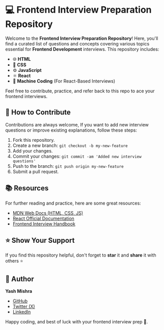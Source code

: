 # 💻 Frontend Interview Preparation Repository

Welcome to the **Frontend Interview Preparation Repository**! Here, you'll find a curated list of questions and concepts covering various topics essential for **Frontend Development** interviews. This repository includes:

- 🌐 **HTML**
- 🎨 **CSS**
- ⚙️ **JavaScript**
- ⚛️ **React**
- 🧩 **Machine Coding** (For React-Based Interviews)

Feel free to contribute, practice, and refer back to this repo to ace your frontend interviews.

## 📝 How to Contribute

Contributions are always welcome, If you want to add new interview questions or improve existing explanations, follow these steps:

1. Fork this repository.
2. Create a new branch: `git checkout -b my-new-feature`
3. Add your changes.
4. Commit your changes: `git commit -am 'Added new interview questions'`
5. Push to the branch: `git push origin my-new-feature`
6. Submit a pull request.

## 📚 Resources

For further reading and practice, here are some great resources:

- [MDN Web Docs (HTML, CSS, JS)](https://developer.mozilla.org/)
- [React Official Documentation](https://reactjs.org/docs/getting-started.html)
- [Frontend Interview Handbook](https://frontendinterviewhandbook.com/)

## ⭐️ Show Your Support

If you find this repository helpful, don't forget to **star** it and **share** it with others ⭐️

## 👤 Author

**Yash Mishra**

- [GitHub](https://github.com/YashMishra0101)
- [Twitter (X)](https://x.com/YashRKMishra1)
- [LinkedIn](https://www.linkedin.com/in/yash-mishra-356280223/)

Happy coding, and best of luck with your frontend interview prep 💪.
